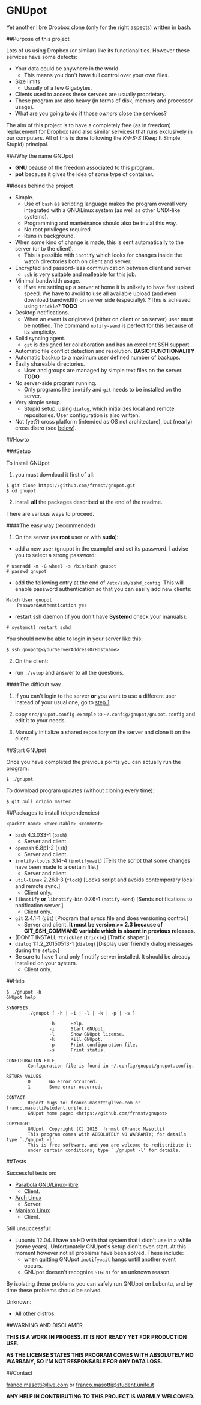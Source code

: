 GNUpot
======
Yet another libre Dropbox clone (only for the right aspects) written in bash. 

##Purpose of this project

Lots of us using Dropbox (or similar) like its functionalities. However 
these services have some defects:
- Your data could be anywhere in the world.
  - This means you don't have full control over your own files.
- Size limits
  - Usually of a few Gigabytes.
- Clients used to access these servces are usually proprietary.
- These program are also heavy (in terms of disk,  memory and processor usage).
- What are you going to do if those *owners* close the services?

The aim of this project is to have a completely free (as in freedom) 
replacement for Dropbox (and also similar services) that runs exclusively in 
our computers. All of this is done following the *K-I-S-S* (Keep It Simple, 
Stupid) principal.

###Why the name GNUpot

- **GNU** beause of the freedom associated to this program.
- **pot** because it gives the idea of some type of container.

##Ideas behind the project

- Simple.
  - Use of `bash` as scripting language makes the program overall very 
    integrated with a GNU/Linux system (as well as other UNIX-like systems). 
  - Programming and manteinance should also be trivial this way.
  - No root privileges required.
  - Runs in background.
- When some kind of change is made, this is sent automatically to the server 
  (or to the client).
  - This is possible with `inotify` which looks for changes inside the watch 
    directories both on client and server.
- Encrypted and passord-less communication between client and server.
  - `ssh` is very suitable and malleable for this job.
- Minimal bandwidth usage.
  - If we are setting up a server at home it is unlikely to have fast upload 
    speed. We have to avoid to use all available upload (and even download 
    bandwidth) on server side (especially). ?This is achieved using `trickle`?
    **TODO**
- Desktop notifications.
  - When an event is originated (either on client or on server) user must be 
    notified. The command `notify-send` is perfect for this because of its 
    simplicity.
- Solid syncing agent.
  - `git` is designed for collaboration and has an excellent SSH support. 
- Automatic file conflict detection and resolution. **BASIC FUNCTIONALITY**
- Automatic backup to a maximum user defined number of backups.
- Easily shareable directories.
  - User and groups are managed by simple text files on the server. **TODO**
- No server-side program running.
  - Only programs like `inotify` and `git` needs to be installed on the 
    server.
- Very simple setup.
  - Stupid setup, using `dialog`, which initializes local and remote repositories.
    User configuration is also written.
- Not (yet?) cross platform (intended as OS not architecture), but (nearly) 
  cross distro (see [below](#tests)).

##Howto

###Setup

To install GNUpot
1. you must download it first of all:

```shell
$ git clone https://github.com/frnmst/gnupot.git
$ cd gnupot
```

2. install **all** the packages described at the end of the readme.

There are various ways to proceed.

####The easy way (recommended)

1. On the server (as **root** user or with **sudo**):
  * add a new user (gnupot in the example) and set its password. I advise you 
    to select a strong password:
```
# useradd -m -G wheel -s /bin/bash gnupot
# passwd gnupot
```
  * add the following entry at the end of `/etc/ssh/sshd_config`. This will 
    enable password authentication so that you can easily add new clients:
```
Match User gnupot
	PasswordAuthentication yes
```
  * restart ssh daemon (if you don't have **Systemd** check your manuals):
```
# systemctl restart sshd
```
You should now be able to login in your server like this:
```shell
$ ssh gnupot@<yourServerAddressOrHostname>
```

2. On the client:
  - run `./setup` and answer to all the questions.

####The difficult way

1. If you can't login to the server **or** you want to use a different user 
   instead of your usual one, go to [step 1](#the-easy-way-recommended).

2. copy `src/gnupot.config.example` to `~/.config/gnupot/gnupot.config` 
   and edit it to your needs.

3. Manually initialize a shared repository on the server and clone it on the 
   client.
 
##Start GNUpot

Once you have completed the previous points you can actually run the 
program:
```shell
$ ./gnupot
```

To download program updates (without cloning every time):
```shell
$ git pull origin master
```

##Packages to install (dependencies)

`<packet name> <executable> <comment>`

- `bash` 4.3.033-1 (`bash`)
  - Server and client.
- `openssh` 6.8p1-2 (`ssh`)
  - Server and client.
- `inotify-tools` 3.14-4 (`inotifywait`) [Tells the script that some changes 
  have been made to a certain file.]
  - Server and client.
- `util-linux` 2.26.1-3 (`flock`) [Locks script and avoids contemporary local 
  and remote sync.]
  - Client only.
- `libnotify` **or** `libnotify-bin` 0.7.6-1 (`notify-send`) [Sends 
  notifications to notification server.]
  - Client only.
- `git` 2.4.1-1 (`git`) [Program that syncs file and does versioning control.]
  - Server and client. **It must be version >= 2.3 because of GIT_SSH_COMMAND 
    variable which is absent in previous releases.**
- (DON'T INSTALL `?trickle?` (`trickle`) [Traffic shaper.])
- `dialog` 1:1.2_20150513-1 (`dialog`) [Display user friendly dialog messages 
  during the setup.]
- Be sure to have 1 and only 1 notify server installed. It should be already 
  installed on your system.
  - Client only.

##Help

```
$ ./gnupot -h
GNUpot help

SYNOPSIS
        ./gnupot [ -h | -i | -l | -k | -p | -s ]

                -h      Help.
                -i      Start GNUpot.
                -l      Show GNUpot license.
                -k      Kill GNUpot.
                -p      Print configuration file.
                -s      Print status.

CONFIGURATION FILE
        Configuration file is found in ~/.config/gnupot/gnupot.config.

RETURN VALUES
        0       No error occurred.
        1       Some error occurred.

CONTACT
        Report bugs to: franco.masotti@live.com or franco.masotti@student.unife.it
        GNUpot home page: <https://github.com/frnmst/gnupot>

COPYRIGHT
        GNUpot  Copyright (C) 2015  frnmst (Franco Masotti)
        This program comes with ABSOLUTELY NO WARRANTY; for details type `./gnupot -l'.
        This is free software, and you are welcome to redistribute it 
        under certain conditions; type `./gnupot -l' for details.
```
  
##Tests

Successful tests on:
- [Parabola GNU/Linux-libre](https://www.parabola.nu/)
  - Client.
- [Arch Linux](https://www.archlinux.org/)
  - Server.
- [Manjaro Linux](https://manjaro.github.io/)
  - Client.

Still unsuccessful:
- Lubuntu 12.04. I have an HD with that system that i didn't use in a 
  while (some years). Unfortunately GNUpot's setup didn't even start. At this 
  moment however not all problems have been solved. These include:
  - when quitting GNUpot `inotifywait` hangs untill another event occurs.
  - GNUpot doesen't recognize `SIGINT` for an unknown reason.

By isolating those problems you can safely run GNUpot on Lubuntu, and by time 
these problems should be solved.

Unknown:
- All other distros.

##WARNING AND DISCLAMER

**THIS IS A WORK IN PROGESS. IT IS NOT READY YET FOR PRODUCTION USE.**

**AS THE LICENSE STATES THIS PROGRAM COMES WITH ABSOLUTELY NO WARRANY, SO
  I'M NOT RESPONSABLE FOR ANY DATA LOSS.**

##Contact

franco.masotti@live.com or franco.masotti@student.unife.it

**ANY HELP IN CONTRIBUTING TO THIS PROJECT IS WARMLY WELCOMED.**
